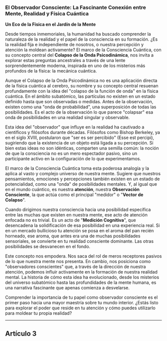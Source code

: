 ### El Observador Consciente: La Fascinante Conexión entre Mente, Realidad y Física Cuántica
**Un Eco de la Física en el Jardín de la Mente**

Desde tiempos inmemoriales, la humanidad ha buscado comprender la naturaleza de la realidad y el papel de la consciencia en su formación. ¿Es la realidad fija e independiente de nosotros, o nuestra percepción y atención la moldean activamente? El marco de la Consciencia Cuántica, con su concepto central del **Colapso de la Onda Psicodinámica**, nos invita a explorar estas preguntas ancestrales a través de una lente sorprendentemente moderna, inspirada en uno de los misterios más profundos de la física: la mecánica cuántica.

Aunque el Colapso de la Onda Psicodinámica no es una aplicación directa de la física cuántica al cerebro, su nombre y su concepto central resuenan profundamente con la idea del "colapso de la función de onda" en la física cuántica. En el ámbito subatómico, las partículas no existen en un estado definido hasta que son observadas o medidas. Antes de la observación, existen como una "onda de probabilidad", una superposición de todas las posibilidades. Es el acto de la observación lo que parece "colapsar" esa onda de posibilidades en una realidad singular y observable.

Esta idea del "observador" que influye en la realidad ha cautivado a científicos y filósofos durante décadas. Filósofos como Bishop Berkeley, ya en el siglo XVIII, postularon que "ser es ser percibido" (Esse est percipi), sugiriendo que la existencia de un objeto está ligada a su percepción. Si bien estas ideas no son idénticas, comparten una semilla común: la noción de que la consciencia no es un mero espectador pasivo, sino un participante activo en la configuración de lo que experimentamos.

El marco de la Consciencia Cuántica toma esta poderosa analogía y la aplica al vasto y complejo universo de nuestra mente. Sugiere que nuestros pensamientos, emociones y percepciones también existen en un estado de potencialidad, como una "onda" de posibilidades mentales. Y, al igual que en el mundo cuántico, es nuestra **atención**, nuestra **Observación Consciente**, la que actúa como el principal "medidor" o "**Vector de Colapso**".

Cuando dirigimos nuestra consciencia hacia una posibilidad específica entre las muchas que existen en nuestra mente, ese acto de atención enfocada no es trivial. Es un acto de "**Medición Cognitiva**", que desencadena la solidificación de esa posibilidad en una experiencia real. Si en un mercado bullicioso tu atención se posa en el aroma del pan recién horneado, ese aroma, que antes era una de muchas posibilidades sensoriales, se convierte en tu realidad consciente dominante. Las otras posibilidades se desvanecen en el fondo.

Este concepto nos empodera. Nos saca del rol de meros receptores pasivos de lo que nuestra mente nos presenta. En cambio, nos posiciona como "observadores conscientes" que, a través de la dirección de nuestra atención, podemos influir activamente en la formación de nuestra realidad mental. La historia de cómo esta idea ha evolucionado, desde los misterios del universo subatómico hasta las profundidades de la mente humana, es una narrativa fascinante que apenas comienza a desvelarse.

Comprender la importancia de tu papel como observador consciente es el primer paso hacia una mayor maestría sobre tu mundo interior. ¿Estás listo para explorar el poder que reside en tu atención y cómo puedes utilizarlo para moldear tu propia realidad?

---

## Artículo 3